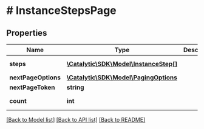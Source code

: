 # # InstanceStepsPage

## Properties

Name | Type | Description | Notes
------------ | ------------- | ------------- | -------------
**steps** | [**\Catalytic\SDK\Model\InstanceStep[]**](InstanceStep.md) |  | [optional] [readonly] 
**nextPageOptions** | [**\Catalytic\SDK\Model\PagingOptions**](PagingOptions.md) |  | [optional] 
**nextPageToken** | **string** |  | [optional] 
**count** | **int** |  | [optional] [readonly] 

[[Back to Model list]](../../README.md#documentation-for-models) [[Back to API list]](../../README.md#documentation-for-api-endpoints) [[Back to README]](../../README.md)


